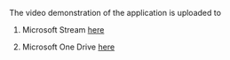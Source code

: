 The video demonstration of the application is uploaded to 
1. Microsoft Stream [here](https://web.microsoftstream.com/video/5edb7952-6f7a-4a1a-ab21-1c03a1ec88b1)

2. Microsoft One Drive [here](https://stdntpartners-my.sharepoint.com/:v:/g/personal/bhaswati_roy_studentambassadors_com/EUDOFtn69ZNLmxIQ6h26k3MBMGQwH7w4OytKwMwxGnV0ww?e=nrmKug)
